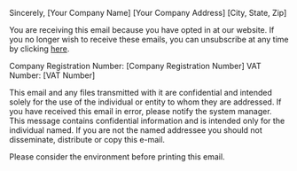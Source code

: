 Sincerely,
[Your Company Name]
[Your Company Address]
[City, State, Zip]

You are receiving this email because you have opted in at our website. If you no longer wish to receive these emails, you can unsubscribe at any time by clicking [here](#).

Company Registration Number: [Company Registration Number]
VAT Number: [VAT Number]

This email and any files transmitted with it are confidential and intended solely for the use of the individual or entity to whom they are addressed. If you have received this email in error, please notify the system manager. This message contains confidential information and is intended only for the individual named. If you are not the named addressee you should not disseminate, distribute or copy this e-mail.

Please consider the environment before printing this email.